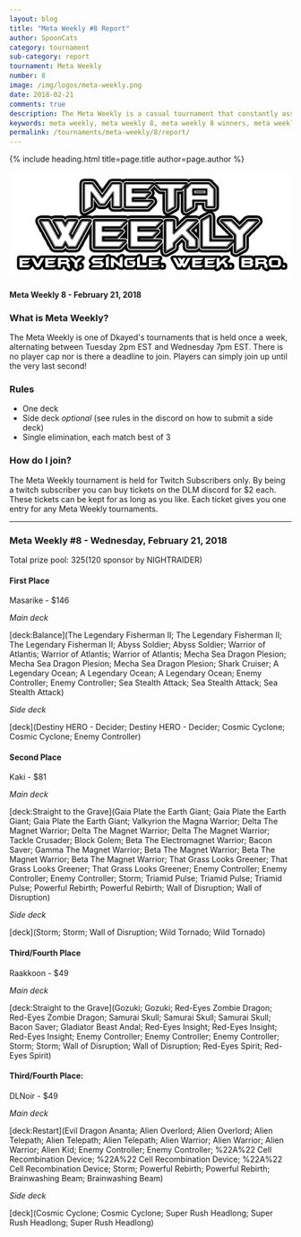 ```yaml
---
layout: blog
title: "Meta Weekly #8 Report"
author: SpoonCats
category: tournament
sub-category: report
tournament: Meta Weekly
number: 8
image: /img/logos/meta-weekly.png
date: 2018-02-21
comments: true
description: The Meta Weekly is a casual tournament that constantly assesses the ever changing Meta. Check out the report of these Top Players, their decks, and Prizes for the week of February 21, 2018. 
keywords: meta weekly, meta weekly 8, meta weekly 8 winners, meta weekly 8 decks, tournament, Dkayed, magnets, aliens, red-eyes, red eyes, the legendary fisherman, sea stealth attack, gaia plate, magnet warriors
permalink: /tournaments/meta-weekly/8/report/
---
```


{% include heading.html title=page.title author=page.author %}

![](/img/logos/meta-weekly.png)

#### Meta Weekly 8 - February 21, 2018

### What is Meta Weekly?
The Meta Weekly is one of Dkayed's tournaments that is held once a week, alternating between Tuesday 2pm EST and Wednesday 7pm EST. There is no player cap nor is there a deadline to join. Players can simply join up until the very last second!

### Rules
* One deck
* Side deck *optional* (see rules in the discord on how to submit a side deck)
* Single elimination, each match best of 3

### How do I join?
The Meta Weekly tournament is held for Twitch Subscribers only. By being a twitch subscriber you can buy tickets on the DLM discord for $2 each. These tickets can be kept for as long as you like. Each ticket gives you one entry for any Meta Weekly tournaments.

----------

### Meta Weekly #8 - Wednesday, February 21, 2018
Total prize pool: $325 ($120 sponsor by NIGHTRAIDER)

#### First Place
Masarike - $146

*Main deck*

[deck:Balance](The Legendary Fisherman II; The Legendary Fisherman II; The Legendary Fisherman II; Abyss Soldier; Abyss Soldier; Warrior of Atlantis; Warrior of Atlantis; Warrior of Atlantis; Mecha Sea Dragon Plesion; Mecha Sea Dragon Plesion; Mecha Sea Dragon Plesion; Shark Cruiser; A Legendary Ocean; A Legendary Ocean; A Legendary Ocean; Enemy Controller; Enemy Controller; Sea Stealth Attack; Sea Stealth Attack; Sea Stealth Attack)

*Side deck*

[deck](Destiny HERO - Decider; Destiny HERO - Decider; Cosmic Cyclone; Cosmic Cyclone; Enemy Controller)

#### Second Place
Kaki - $81

*Main deck*

[deck:Straight to the Grave](Gaia Plate the Earth Giant; Gaia Plate the Earth Giant; Gaia Plate the Earth Giant; Valkyrion the Magna Warrior; Delta The Magnet Warrior; Delta The Magnet Warrior; Delta The Magnet Warrior; Tackle Crusader; Block Golem; Beta The Electromagnet Warrior; Bacon Saver; Gamma The Magnet Warrior; Beta The Magnet Warrior; Beta The Magnet Warrior; Beta The Magnet Warrior; That Grass Looks Greener; That Grass Looks Greener; That Grass Looks Greener; Enemy Controller; Enemy Controller; Enemy Controller; Storm; Triamid Pulse; Triamid Pulse; Triamid Pulse; Powerful Rebirth; Powerful Rebirth; Wall of Disruption; Wall of Disruption)

*Side deck*

[deck](Storm; Storm; Wall of Disruption; Wild Tornado; Wild Tornado)

#### Third/Fourth Place
Raakkoon - $49

*Main deck*

[deck:Straight to the Grave](Gozuki; Gozuki; Red-Eyes Zombie Dragon; Red-Eyes Zombie Dragon; Samurai Skull; Samurai Skull; Samurai Skull; Bacon Saver; Gladiator Beast Andal; Red-Eyes Insight; Red-Eyes Insight; Red-Eyes Insight; Enemy Controller; Enemy Controller; Enemy Controller; Storm; Storm; Wall of Disruption; Wall of Disruption; Red-Eyes Spirit; Red-Eyes Spirit)

#### Third/Fourth Place:
DLNoir - $49

*Main deck*

[deck:Restart](Evil Dragon Ananta; Alien Overlord; Alien Overlord; Alien Telepath; Alien Telepath; Alien Telepath; Alien Warrior; Alien Warrior; Alien Warrior; Alien Kid; Enemy Controller; Enemy Controller; %22A%22 Cell Recombination Device; %22A%22 Cell Recombination Device; %22A%22 Cell Recombination Device; Storm; Powerful Rebirth; Powerful Rebirth; Brainwashing Beam; Brainwashing Beam)

*Side deck*

[deck](Cosmic Cyclone; Cosmic Cyclone; Super Rush Headlong; Super Rush Headlong; Super Rush Headlong)